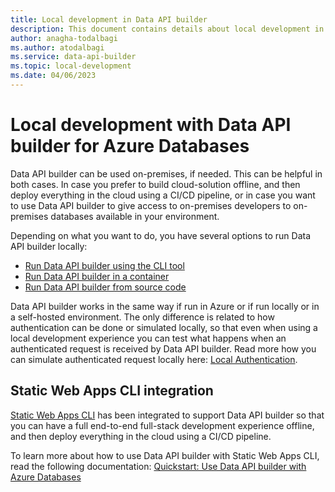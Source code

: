```yaml
---
title: Local development in Data API builder
description: This document contains details about local development in Data API builder.
author: anagha-todalbagi
ms.author: atodalbagi
ms.service: data-api-builder
ms.topic: local-development
ms.date: 04/06/2023
---
```


# Local development with Data API builder for Azure Databases

Data API builder can be used on-premises, if needed. This can be helpful in both cases. In case you prefer to build cloud-solution offline, and then deploy everything in the cloud using a CI/CD pipeline, or in case you want to use Data API builder to give access to on-premises developers to on-premises databases available in your environment.

Depending on what you want to do, you have several options to run Data API builder locally:

- [Run Data API builder using the CLI tool](./running-using-dab-cli.md)
- [Run Data API builder in a container](./running-using-a-container.md)
- [Run Data API builder from source code](./running-from-source-code.md)

Data API builder works in the same way if run in Azure or if run locally or in a self-hosted environment. The only difference is related to how authentication can be done or simulated locally, so that even when using a local development experience you can test what happens when an authenticated request is received by Data API builder. Read more how you can simulate authenticated request locally here: [Local Authentication](./local-authentication.md).

## Static Web Apps CLI integration

[Static Web Apps CLI](https://azure.github.io/static-web-apps-cli/) has been integrated to support Data API builder so that you can have a full end-to-end full-stack development experience offline, and then deploy everything in the cloud using a CI/CD pipeline.

To learn more about how to use Data API builder with Static Web Apps CLI, read the following documentation: [Quickstart: Use Data API builder with Azure Databases](/azure/data-api-builder/get-started/get-started-with-data-api-builder)

